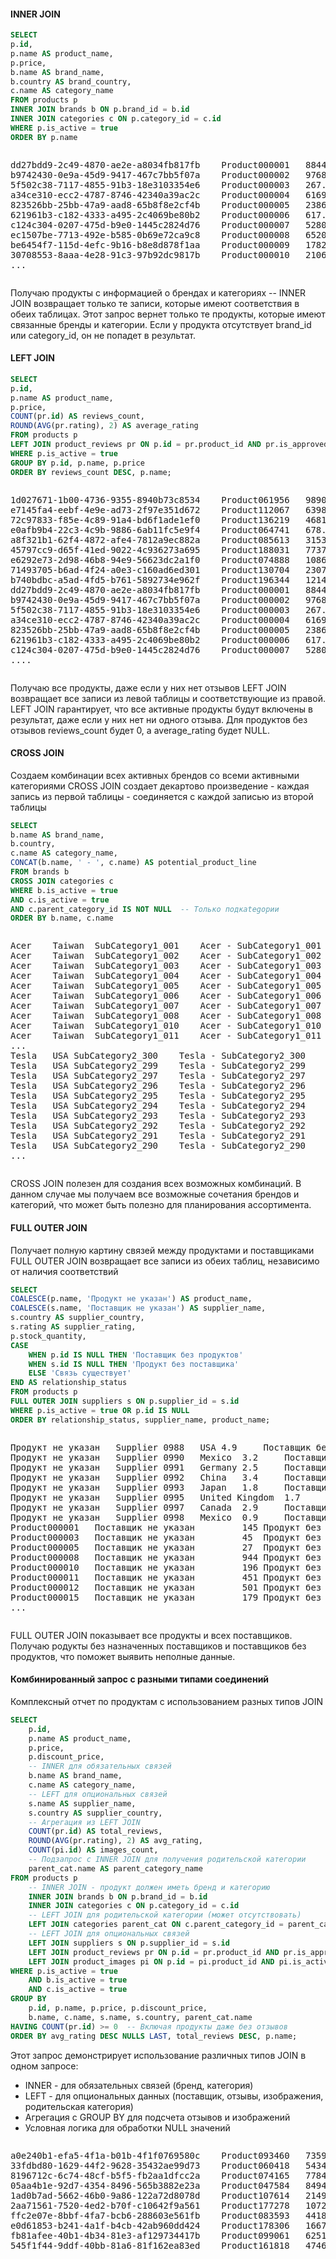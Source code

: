 #### INNER JOIN
```sql
SELECT 
p.id,
p.name AS product_name,
p.price,
b.name AS brand_name,
b.country AS brand_country,
c.name AS category_name
FROM products p
INNER JOIN brands b ON p.brand_id = b.id
INNER JOIN categories c ON p.category_id = c.id
WHERE p.is_active = true
ORDER BY p.name
```

<div style="overflow-x: auto;">
<pre>
dd27bdd9-2c49-4870-ae2e-a8034fb817fb	Product000001	8844.95	Brand 235	United Kingdom	SubCategory2_095
b9742430-0e9a-45d9-9417-467c7bb5f07a	Product000002	9768.65	Brand 235	United Kingdom	SubCategory2_095
5f502c38-7117-4855-91b3-18e3103354e6	Product000003	267.79	Brand 235	United Kingdom	SubCategory2_095
a34ce310-ecc2-4787-8746-42340a39ac2c	Product000004	6169.31	Brand 235	United Kingdom	SubCategory2_095
823526bb-25bb-47a9-aad8-65b8f8e2cf4b	Product000005	2386.09	Brand 235	United Kingdom	SubCategory2_095
621961b3-c182-4333-a495-2c4069be80b2	Product000006	617.23	Brand 235	United Kingdom	SubCategory2_095
c124c304-0207-475d-b9e0-1445c2824d76	Product000007	5280.09	Brand 235	United Kingdom	SubCategory2_095
ec1507be-7713-492e-b585-0b69e72ca9c8	Product000008	6520.91	Brand 235	United Kingdom	SubCategory2_095
be6454f7-115d-4efc-9b16-b8e8d878f1aa	Product000009	1782.69	Brand 235	United Kingdom	SubCategory2_095
30708553-8aaa-4e28-91c3-97b92dc9817b	Product000010	2106.80	Brand 235	United Kingdom	SubCategory2_095
...
</pre>
</div>


Получаю продукты с информацией о брендах и категориях -- INNER JOIN возвращает только те записи, которые имеют соответствия в обеих таблицах.
Этот запрос вернет только те продукты, которые имеют связанные бренды и категории. Если у продукта отсутствует brand_id или category_id, он не попадет в результат.


#### LEFT JOIN
```sql
SELECT 
p.id,
p.name AS product_name,
p.price,
COUNT(pr.id) AS reviews_count,
ROUND(AVG(pr.rating), 2) AS average_rating
FROM products p
LEFT JOIN product_reviews pr ON p.id = pr.product_id AND pr.is_approved = true
WHERE p.is_active = true
GROUP BY p.id, p.name, p.price
ORDER BY reviews_count DESC, p.name;
```
<div style="overflow-x: auto;">
<pre>
1d027671-1b00-4736-9355-8940b73c8534	Product061956	9890.21	4473	3.46
e7145fa4-eebf-4e9e-ad73-2f97e351d672	Product112067	6398.55	4473	3.42
72c97833-f85e-4c89-91a4-bd6f1ade1ef0	Product136219	4681.29	4472	3.44
e0afb9b4-22c3-4c9b-9886-6ab11fc5e9f4	Product064741	678.14	4471	3.42
a8f321b1-62f4-4872-afe4-7812a9ec882a	Product085613	3153.83	4471	3.43
45797cc9-d65f-41ed-9022-4c936273a695	Product188031	7737.11	4470	3.46
e6292e73-2d98-46b8-94e9-56623dc2a1f0	Product074888	1086.61	4466	3.43
71493705-b6ad-4f24-a0e3-c160ad6ed301	Product130704	2307.30	4466	3.43
b740bdbc-a5ad-4fd5-b761-5892734e962f	Product196344	1214.92	4448	3.46
dd27bdd9-2c49-4870-ae2e-a8034fb817fb	Product000001	8844.95	0	
b9742430-0e9a-45d9-9417-467c7bb5f07a	Product000002	9768.65	0	
5f502c38-7117-4855-91b3-18e3103354e6	Product000003	267.79	0	
a34ce310-ecc2-4787-8746-42340a39ac2c	Product000004	6169.31	0	
823526bb-25bb-47a9-aad8-65b8f8e2cf4b	Product000005	2386.09	0	
621961b3-c182-4333-a495-2c4069be80b2	Product000006	617.23	0	
c124c304-0207-475d-b9e0-1445c2824d76	Product000007	5280.09	0	
....
</pre>
</div>

Получаю все продукты, даже если у них нет отзывов
LEFT JOIN возвращает все записи из левой таблицы и соответствующие из правой.
LEFT JOIN гарантирует, что все активные продукты будут включены в результат, даже если у них нет ни одного отзыва. Для продуктов без отзывов reviews_count будет 0, а average_rating будет NULL.


#### CROSS JOIN
Создаем комбинации всех активных брендов со всеми активными категориями 
CROSS JOIN создает декартово произведение - каждая запись из первой таблицы - соединяется с каждой записью из второй таблицы
```sql
SELECT 
b.name AS brand_name,
b.country,
c.name AS category_name,
CONCAT(b.name, ' - ', c.name) AS potential_product_line
FROM brands b
CROSS JOIN categories c
WHERE b.is_active = true 
AND c.is_active = true
AND c.parent_category_id IS NOT NULL  -- Только подкategории
ORDER BY b.name, c.name
```

<div style="overflow-x: auto;">
<pre>
Acer	Taiwan	SubCategory1_001	Acer - SubCategory1_001
Acer	Taiwan	SubCategory1_002	Acer - SubCategory1_002
Acer	Taiwan	SubCategory1_003	Acer - SubCategory1_003
Acer	Taiwan	SubCategory1_004	Acer - SubCategory1_004
Acer	Taiwan	SubCategory1_005	Acer - SubCategory1_005
Acer	Taiwan	SubCategory1_006	Acer - SubCategory1_006
Acer	Taiwan	SubCategory1_007	Acer - SubCategory1_007
Acer	Taiwan	SubCategory1_008	Acer - SubCategory1_008
Acer	Taiwan	SubCategory1_010	Acer - SubCategory1_010
Acer	Taiwan	SubCategory1_011	Acer - SubCategory1_011
...
Tesla	USA	SubCategory2_300	Tesla - SubCategory2_300
Tesla	USA	SubCategory2_299	Tesla - SubCategory2_299
Tesla	USA	SubCategory2_297	Tesla - SubCategory2_297
Tesla	USA	SubCategory2_296	Tesla - SubCategory2_296
Tesla	USA	SubCategory2_295	Tesla - SubCategory2_295
Tesla	USA	SubCategory2_294	Tesla - SubCategory2_294
Tesla	USA	SubCategory2_293	Tesla - SubCategory2_293
Tesla	USA	SubCategory2_292	Tesla - SubCategory2_292
Tesla	USA	SubCategory2_291	Tesla - SubCategory2_291
Tesla	USA	SubCategory2_290	Tesla - SubCategory2_290
...
</pre>
</div>

CROSS JOIN полезен для создания всех возможных комбинаций. В данном случае мы получаем все возможные сочетания брендов и категорий, что может быть полезно для планирования ассортимента.

#### FULL OUTER JOIN
Получает полную картину связей между продуктами и поставщиками
FULL OUTER JOIN возвращает все записи из обеих таблиц, независимо от наличия соответствий
```sql
SELECT 
COALESCE(p.name, 'Продукт не указан') AS product_name,
COALESCE(s.name, 'Поставщик не указан') AS supplier_name,
s.country AS supplier_country,
s.rating AS supplier_rating,
p.stock_quantity,
CASE 
    WHEN p.id IS NULL THEN 'Поставщик без продуктов'
    WHEN s.id IS NULL THEN 'Продукт без поставщика'
    ELSE 'Связь существует'
END AS relationship_status
FROM products p
FULL OUTER JOIN suppliers s ON p.supplier_id = s.id
WHERE p.is_active = true OR p.id IS NULL
ORDER BY relationship_status, supplier_name, product_name;
```

<div style="overflow-x: auto;">
<pre>
Продукт не указан	Supplier 0988	USA	4.9		Поставщик без продуктов
Продукт не указан	Supplier 0990	Mexico	3.2		Поставщик без продуктов
Продукт не указан	Supplier 0991	Germany	2.5		Поставщик без продуктов
Продукт не указан	Supplier 0992	China	3.4		Поставщик без продуктов
Продукт не указан	Supplier 0993	Japan	1.8		Поставщик без продуктов
Продукт не указан	Supplier 0995	United Kingdom	1.7		Поставщик без продуктов
Продукт не указан	Supplier 0997	Canada	2.9		Поставщик без продуктов
Продукт не указан	Supplier 0998	Mexico	0.9		Поставщик без продуктов
Product000001	Поставщик не указан			145	Продукт без поставщика
Product000003	Поставщик не указан			45	Продукт без поставщика
Product000005	Поставщик не указан			27	Продукт без поставщика
Product000008	Поставщик не указан			944	Продукт без поставщика
Product000010	Поставщик не указан			196	Продукт без поставщика
Product000011	Поставщик не указан			451	Продукт без поставщика
Product000012	Поставщик не указан			501	Продукт без поставщика
Product000015	Поставщик не указан			179	Продукт без поставщика
...
</pre>
</div>

FULL OUTER JOIN показывает все продукты и всех поставщиков. 
Получаю родукты без назначенных поставщиков и поставщиков без продуктов, что поможет выявить неполные данные.

#### Комбинированный запрос с разными типами соединений
Комплексный отчет по продуктам с использованием разных типов JOIN
```sql
SELECT 
    p.id,
    p.name AS product_name,
    p.price,
    p.discount_price,
    -- INNER для обязательных связей
    b.name AS brand_name,
    c.name AS category_name,
    -- LEFT для опциональных связей
    s.name AS supplier_name,
    s.country AS supplier_country,
    -- Агрегация из LEFT JOIN
    COUNT(pr.id) AS total_reviews,
    ROUND(AVG(pr.rating), 2) AS avg_rating,
    COUNT(pi.id) AS images_count,
    -- Подзапрос с INNER JOIN для получения родительской категории
    parent_cat.name AS parent_category_name
FROM products p
    -- INNER JOIN - продукт должен иметь бренд и категорию
    INNER JOIN brands b ON p.brand_id = b.id
    INNER JOIN categories c ON p.category_id = c.id
    -- LEFT JOIN для родительской категории (может отсутствовать)
    LEFT JOIN categories parent_cat ON c.parent_category_id = parent_cat.id
    -- LEFT JOIN для опциональных связей
    LEFT JOIN suppliers s ON p.supplier_id = s.id
    LEFT JOIN product_reviews pr ON p.id = pr.product_id AND pr.is_approved = true
    LEFT JOIN product_images pi ON p.id = pi.product_id AND pi.is_active = true
WHERE p.is_active = true
    AND b.is_active = true
    AND c.is_active = true
GROUP BY 
    p.id, p.name, p.price, p.discount_price,
    b.name, c.name, s.name, s.country, parent_cat.name
HAVING COUNT(pr.id) >= 0  -- Включая продукты даже без отзывов
ORDER BY avg_rating DESC NULLS LAST, total_reviews DESC, p.name;
```
Этот запрос демонстрирует использование различных типов JOIN в одном запросе:
- INNER - для обязательных связей (бренд, категория)
- LEFT - для опциональных данных (поставщик, отзывы, изображения, родительская категория)
- Агрегация с GROUP BY для подсчета отзывов и изображений
- Условная логика для обработки NULL значений

<div style="overflow-x: auto;">
<pre>
a0e240b1-efa5-4f1a-b01b-4f1f0769580c	Product093460	7359.96		Brand 162	SubCategory2_167	Supplier 0217	Canada	4500	3.48	0	SubCategory1_007
33fdbd80-1629-44f2-9628-35432ae99d73	Product060418	5434.67	7501.26	Brand 342	SubCategory1_064	Supplier 0884	China	4474	3.48	0	RootCategory20
8196712c-6c74-48cf-b5f5-fb2aa1dfcc2a	Product074165	7784.73		Brand 302	SubCategory1_087	Supplier 0812	China	4549	3.47	0	RootCategory25
05aa4b1e-92d7-4354-8496-565b3882e23a	Product047584	8494.76		Brand 225	SubCategory2_228	Supplier 0041	Canada	4531	3.47	0	SubCategory1_058
1ad0b7ad-5662-46b0-9a86-122a72d8078d	Product107614	2149.67	3656.06	Brand 431	SubCategory2_193	Supplier 0926	Mexico	4518	3.47	0	SubCategory1_113
2aa71561-7520-4ed2-b70f-c10642f9a561	Product177278	1072.41	2109.05	Brand 103	SubCategory1_113	Supplier 0467	Germany	4509	3.47	0	RootCategory18
ffc2e07e-8bbf-4fa7-bcb6-288603e561fb	Product083593	4418.78	325.58	Brand 081	SubCategory2_166	Supplier 0606	South Korea	4526	3.46	0	SubCategory1_079
e0d61853-b241-4a1f-b4cb-42ab960dd424	Product178306	1667.06		Brand 403	SubCategory2_200			4522	3.46	0	SubCategory1_024
fb81afee-40b1-4b34-81e3-af129734417b	Product099061	6251.95	6788.48	Brand 201	SubCategory2_026	Supplier 0571	United Kingdom	4515	3.46	0	SubCategory1_033
545f1f44-9ddf-40bb-81a6-81f162ea83ed	Product161818	4746.01		Brand 184	SubCategory2_281			4510	3.46	0	SubCategory1_045</pre>
</div>
